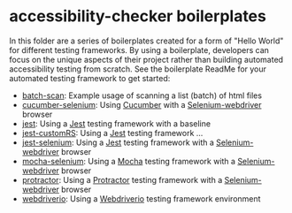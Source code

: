 # accessibility-checker boilerplates

In this folder are a series of boilerplates created for a form
of "Hello World" for different testing frameworks.
By using a boilerplate, developers can focus on the unique aspects of their project rather than building automated accessibility testing from scratch.
See the boilerplate ReadMe for your automated testing framework to get started:

* [batch-scan](batch-scan): Example usage of scanning a list (batch) of html files
* [cucumber-selenium](cucumber-selenium): Using [Cucumber](https://www.npmjs.com/package/cucumber) with a [Selenium-webdriver](https://www.npmjs.com/package/selenium-webdriver) browser
* [jest](jest): Using a [Jest](https://www.npmjs.com/package/jest) testing framework with a baseline
* [jest-customRS](jest-customerRS): Using a [Jest](https://www.npmjs.com/package/jest) testing framework ... 
* [jest-selenium](jest-selenium): Using a [Jest](https://www.npmjs.com/package/jest) testing framework with a [Selenium-webdriver](https://www.npmjs.com/package/selenium-webdriver) browser
* [mocha-selenium](mocha-selenium): Using a [Mocha](https://www.npmjs.com/package/mocha) testing framework with a [Selenium-webdriver](https://www.npmjs.com/package/selenium-webdriver) browser
* [protractor](protractor): Using a [Protractor](https://www.npmjs.com/package/protractor) testing framework with a [Selenium-webdriver](https://www.npmjs.com/package/selenium-webdriver) browser
* [webdriverio](webdriverio): Using a [Webdriverio](https://www.npmjs.com/package/webdriverio) testing framework  environment

